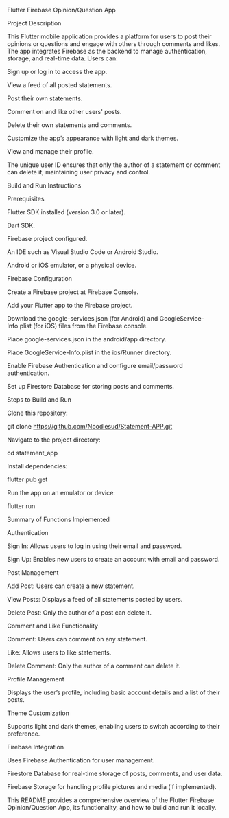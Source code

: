 Flutter Firebase Opinion/Question App

Project Description

This Flutter mobile application provides a platform for users to post their opinions or questions and engage with others through comments and likes. The app integrates Firebase as the backend to manage authentication, storage, and real-time data. Users can:

Sign up or log in to access the app.

View a feed of all posted statements.

Post their own statements.

Comment on and like other users' posts.

Delete their own statements and comments.

Customize the app’s appearance with light and dark themes.

View and manage their profile.

The unique user ID ensures that only the author of a statement or comment can delete it, maintaining user privacy and control.

Build and Run Instructions

Prerequisites

Flutter SDK installed (version 3.0 or later).

Dart SDK.

Firebase project configured.

An IDE such as Visual Studio Code or Android Studio.

Android or iOS emulator, or a physical device.

Firebase Configuration

Create a Firebase project at Firebase Console.

Add your Flutter app to the Firebase project.

Download the google-services.json (for Android) and GoogleService-Info.plist (for iOS) files from the Firebase console.

Place google-services.json in the android/app directory.

Place GoogleService-Info.plist in the ios/Runner directory.

Enable Firebase Authentication and configure email/password authentication.

Set up Firestore Database for storing posts and comments.

Steps to Build and Run

Clone this repository:

git clone https://github.com/Noodlesud/Statement-APP.git

Navigate to the project directory:

cd statement_app

Install dependencies:

flutter pub get

Run the app on an emulator or device:

flutter run

Summary of Functions Implemented

Authentication

Sign In: Allows users to log in using their email and password.

Sign Up: Enables new users to create an account with email and password.

Post Management

Add Post: Users can create a new statement.

View Posts: Displays a feed of all statements posted by users.

Delete Post: Only the author of a post can delete it.

Comment and Like Functionality

Comment: Users can comment on any statement.

Like: Allows users to like statements.

Delete Comment: Only the author of a comment can delete it.

Profile Management

Displays the user’s profile, including basic account details and a list of their posts.

Theme Customization

Supports light and dark themes, enabling users to switch according to their preference.

Firebase Integration

Uses Firebase Authentication for user management.

Firestore Database for real-time storage of posts, comments, and user data.

Firebase Storage for handling profile pictures and media (if implemented).

This README provides a comprehensive overview of the Flutter Firebase Opinion/Question App, its functionality, and how to build and run it locally.
